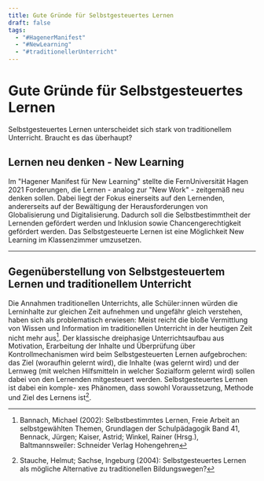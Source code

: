 ```yaml
---
title: Gute Gründe für Selbstgesteuertes Lernen
draft: false
tags:
  - "#HagenerManifest"
  - "#NewLearning"
  - "#traditionellerUnterricht"
---
```

# Gute Gründe für Selbstgesteuertes Lernen
Selbstgesteuertes Lernen unterscheidet sich stark von traditionellem Unterricht. Braucht es das überhaupt?
## Lernen neu denken - New Learning 
Im "Hagener Manifest für New Learning" stellte die FernUniversität Hagen 2021 Forderungen, die Lernen - analog zur "New Work" - zeitgemäß neu denken sollen. Dabei liegt der Fokus einerseits auf den Lernenden, andererseits auf der Bewältigung der Herausforderungen von Globalisierung und Digitalisierung. Dadurch soll die Selbstbestimmtheit der Lernenden gefördert werden und Inklusion sowie Chancengerechtigkeit gefördert werden. 
Das Selbstgesteuerte Lernen ist eine Möglichkeit New Learning im Klassenzimmer umzusetzen.

---
## Gegenüberstellung von Selbstgesteuertem Lernen und traditionellem Unterricht
Die Annahmen traditionellen Unterrichts, alle Schüler:innen würden die Lerninhalte zur gleichen Zeit aufnehmen und ungefähr gleich verstehen, haben sich als problematisch erwiesen: Meist reicht die bloße Vermittlung von Wissen und Information im traditionellen Unterricht in der heutigen Zeit nicht mehr aus[^Bannach2002]. 
Der klassische dreiphasige Unterrichtsaufbau aus Motivation, Erarbeitung der Inhalte und Überprüfung über Kontrollmechanismen wird beim Selbstgesteuerten Lernen aufgebrochen: das Ziel (woraufhin gelernt wird), die Inhalte (was gelernt wird) und der Lernweg (mit welchen Hilfsmitteln in welcher Sozialform gelernt wird) sollen dabei von den Lernenden mitgesteuert werden. Selbstgesteuertes Lernen ist dabei ein komple-
xes Phänomen, dass sowohl Voraussetzung, Methode und Ziel des Lernens ist[^Stauche2004].

[^Bannach2002]: Bannach, Michael (2002): Selbstbestimmtes Lernen, Freie Arbeit an selbstgewählten Themen, Grundlagen der Schulpädagogik Band 41, Bennack, Jürgen; Kaiser, Astrid; Winkel, Rainer (Hrsg.), Baltmannsweiler: Schneider Verlag Hohengehren

[^Stauche2004]: Stauche, Helmut; Sachse, Ingeburg (2004): Selbstgesteuertes Lernen als mögliche Alternative zu traditionellen Bildungswegen?